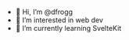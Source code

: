 - 👋 Hi, I’m @dfrogg
- 👀 I’m interested in web dev
- 🌱 I’m currently learning SvelteKit

<!---
dfrogg/dfrogg is a ✨ special ✨ repository because its `README.md` (this file) appears on your GitHub profile.
You can click the Preview link to take a look at your changes.
--->
